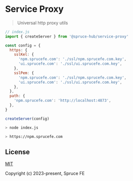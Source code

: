 # Service Proxy

> Universal http proxy utils

```js
// index.js
import { createServer } from '@spruce-hub/service-proxy'

const config = {
  https: {
    sslKel: {
      'npm.sprucefe.com': './ssl/npm.sprucefe.com.key',
      'ui.sprucefe.com': './ssl/ui.sprucefe.com.key',
    },
    sslPem: {
      'npm.sprucefe.com': './ssl/npm.sprucefe.com.key',
      'ui.sprucefe.com': './ssl/ui.sprucefe.com.key',
    },
  },
  path: {
    'npm.sprucefe.com': 'http://localhost:4873',
  },
}

createServer(config)
```

```bash
> node index.js

> https://npm.sprucefe.com
```

## License

[MIT](https://opensource.org/licenses/MIT)

Copyright (c) 2023-present, Spruce FE
